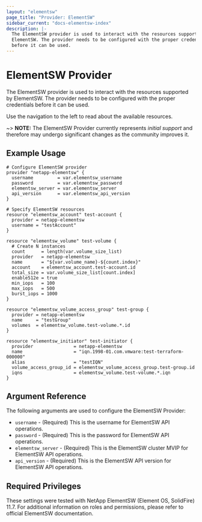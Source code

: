 ```yaml
---
layout: "elementsw"
page_title: "Provider: ElementSW"
sidebar_current: "docs-elementsw-index"
description: |-
  The ElementSW provider is used to interact with the resources supported by
  ElementSW. The provider needs to be configured with the proper credentials
  before it can be used.
---
```


# ElementSW Provider

The ElementSW provider is used to interact with the resources supported by
ElementSW.
The provider needs to be configured with the proper credentials before it can be used.

Use the navigation to the left to read about the available resources.

~> **NOTE:** The ElementSW Provider currently represents _initial support_
and therefore may undergo significant changes as the community improves it.

## Example Usage

```
# Configure ElementSW provider
provider "netapp-elementsw" {
  username         = var.elementsw_username
  password         = var.elementsw_password
  elementsw_server = var.elementsw_server
  api_version      = var.elementsw_api_version
}

# Specify ElementSW resources
resource "elementsw_account" test-account {
  provider = netapp-elementsw
  username = "testAccount"
}

resource "elementsw_volume" test-volume {
  # Create N instances
  count      = length(var.volume_size_list)
  provider   = netapp-elementsw
  name       = "${var.volume_name}-${count.index}"
  account    = elementsw_account.test-account.id
  total_size = var.volume_size_list[count.index]
  enable512e = true
  min_iops   = 100
  max_iops   = 500
  burst_iops = 1000
}

resource "elementsw_volume_access_group" test-group {
  provider = netapp-elementsw
  name     = "testGroup"
  volumes  = elementsw_volume.test-volume.*.id
}

resource "elementsw_initiator" test-initiator {
  provider               = netapp-elementsw
  name                   = "iqn.1998-01.com.vmware:test-terraform-000000"
  alias                  = "testIQN"
  volume_access_group_id = elementsw_volume_access_group.test-group.id
  iqns                   = elementsw_volume.test-volume.*.iqn
}
```

## Argument Reference

The following arguments are used to configure the ElementSW Provider:

* `username` - (Required) This is the username for ElementSW API operations.
* `password` - (Required) This is the password for ElementSW API operations.
* `elementsw_server` - (Required) This is the ElementSW cluster MVIP for ElementSW
  API operations.
* `api_version` - (Required) This is the ElementSW API version for ElementSW
  API operations.

## Required Privileges

These settings were tested with NetApp ElementSW (Element OS, SolidFire) 11.7.
For additional information on roles and permissions, please refer to official
ElementSW documentation.

